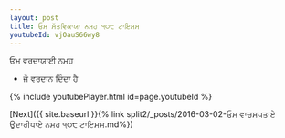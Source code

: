 ```yaml
---
layout: post
title: ਓਮ ਸੱਤਵਿਕਾਯਾ ਨਮਹ ੧੦੮ ਟਾਇਮਸ
youtubeId: vjOauS66wy8
---
```

 
 
 ਓਮ ਵਰਦਾਯਾਈ ਨਮਹ  
 
 -  ਜੋ ਵਰਦਾਨ ਦਿੰਦਾ ਹੈ 
 
  
 
  
 
 
 
 
 
 


{% include youtubePlayer.html id=page.youtubeId %}
 
[Next]({{ site.baseurl }}{% link  split2/_posts/2016-03-02-ਓਮ ਵਾਚਸਪਤਾਏ ਉਦਾਰੀਧਾਏ ਨਮਹ ੧੦੮ ਟਾਇਮਸ.md%})
 
